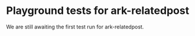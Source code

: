 # Playground tests for ark-relatedpost
We are still awaiting the first test run for ark-relatedpost.
